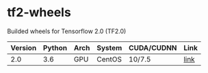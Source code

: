 # tf2-wheels
Builded wheels for Tensorflow 2.0 (TF2.0)

Version | Python | Arch | System | CUDA/CUDNN | Link
--------|--------|------|--------|----|---------|
2.0 | 3.6 | GPU | CentOS | 10/7.5 | [link](https://github.com/Ximilar-com/tf2-wheels/releases/download/2.0/tensorflow-2.0.0-cp36-cp36m-linux_x86_64.whl)
